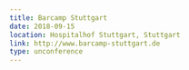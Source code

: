 ```yaml
---
title: Barcamp Stuttgart
date: 2018-09-15
location: Hospitalhof Stuttgart, Stuttgart
link: http://www.barcamp-stuttgart.de
type: unconference
---
```

